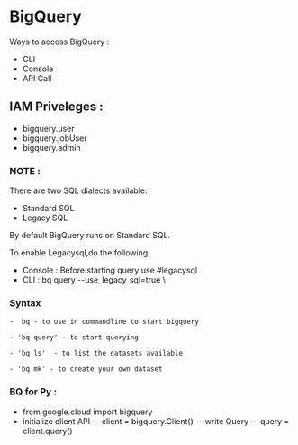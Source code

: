 # BigQuery

Ways to access BigQuery :
  - CLI
  - Console
  - API Call
  
## IAM Priveleges :
  - bigquery.user
  - bigquery.jobUser
  - bigquery.admin
  
### NOTE :

There are two SQL dialects available:
  - Standard SQL
  - Legacy SQL


By default BigQuery runs on Standard SQL.

To enable Legacysql,do the following:
  - Console : Before starting query use #legacysql
  - CLI : bq query --use_legacy_sql=true \
  
  
  ### Syntax
    -  bq - to use in commandline to start bigquery
   
    - 'bq query' - to start querying
    
    - 'bq ls'  - to list the datasets available
    
    - 'bq mk' - to create your own dataset








 ### BQ for Py :
   - from google.cloud import bigquery
   - initialize client API  -- client = bigquery.Client()
   -- write Query -- query = client.query()
